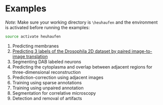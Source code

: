 # Examples

*Note:* Make sure your working directory is `\heuhaufen` and the environment is activated before running the examples:
```bash
source activate heuhaufen
```


1. Predicting membranes
2. [Predicting 3 labels of the Drosophila 2D dataset by paired image-to-image translation](Example_2D_3Labels.md)
3. Segmenting DAB labeled neurons
4. Predicting the cytoplasma and overlap between adjacent regions for three-dimensional reconstruction
5. Prediction-correction using adjacent images
6. Training using sparse annotations
7. Training using unpaired annotation
8. Segmentation for correlative microscopy
9. Detection and removal of artifacts
